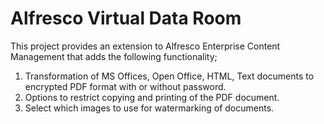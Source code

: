 # Alfresco Virtual Data Room #

This project provides an extension to Alfresco Enterprise Content Management that adds the following functionality;

  1. Transformation of MS Offices, Open Office, HTML, Text documents to encrypted PDF format with or without password.
  1. Options to restrict copying and printing of the PDF document.
  1. Select which images to use for watermarking of documents.